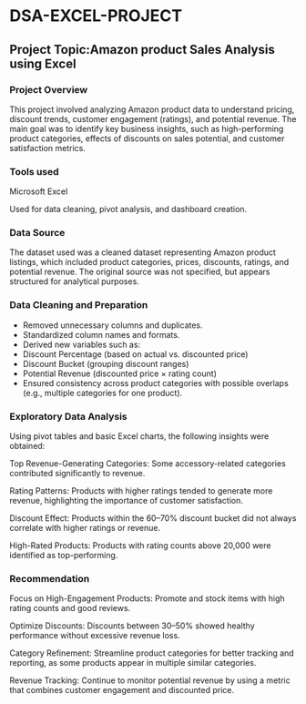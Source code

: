 # DSA-EXCEL-PROJECT
## Project Topic:Amazon product Sales Analysis using Excel
### Project Overview 

This project involved analyzing Amazon product data to understand pricing, discount trends, customer engagement (ratings), and potential revenue. The main goal was to identify key business insights, such as high-performing product categories, effects of discounts on sales potential, and customer satisfaction metrics.
### Tools used

Microsoft Excel

Used for data cleaning, pivot analysis, and dashboard creation.
### Data Source

The dataset used was a cleaned dataset representing Amazon product listings, which included product categories, prices, discounts, ratings, and potential revenue. The original source was not specified, but appears structured for analytical purposes.
### Data Cleaning and Preparation 

- Removed unnecessary columns and duplicates.
- Standardized column names and formats.
- Derived new variables such as:
- Discount Percentage (based on actual vs. discounted price)
- Discount Bucket (grouping discount ranges)
- Potential Revenue (discounted price × rating count)
- Ensured consistency across product categories with possible overlaps (e.g., multiple categories for one product).
### Exploratory Data Analysis 
Using pivot tables and basic Excel charts, the following insights were obtained:

Top Revenue-Generating Categories: Some accessory-related categories contributed significantly to revenue.

Rating Patterns: Products with higher ratings tended to generate more revenue, highlighting the importance of customer satisfaction.

Discount Effect: Products within the 60–70% discount bucket did not always correlate with higher ratings or revenue.

High-Rated Products: Products with rating counts above 20,000 were identified as top-performing.
### Recommendation 

Focus on High-Engagement Products: Promote and stock items with high rating counts and good reviews.

Optimize Discounts: Discounts between 30–50% showed healthy performance without excessive revenue loss.

Category Refinement: Streamline product categories for better tracking and reporting, as some products appear in multiple similar categories.

Revenue Tracking: Continue to monitor potential revenue by using a metric that combines customer engagement and discounted price.
